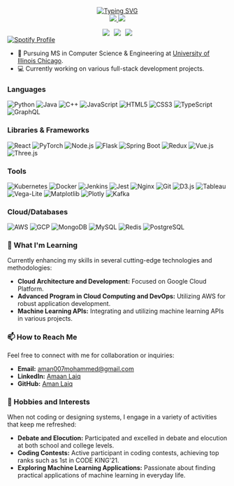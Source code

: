 <p align="center">
<a href="https://github.com/amanlaiq">
    <img src="https://readme-typing-svg.demolab.com?font=Fira+Code&duration=4000&pause=700&center=true&width=435&lines=Aman+Laiq+Mohammed;MS+CS+Student+(Graduate+Assistant);Full+Stack+Developer;Data+Scientist+;Software+Engineer" alt="Typing SVG" />
</a>
<br/>


<a href="https://www.linkedin.com/in/amaanlaiq/">
    <img src="https://img.shields.io/badge/-LinkedIn-blue?style=flat-square&logo=linkedin">
</a>
<a href="mailto:aman007mohammed@gmail.com">
    <img src="https://img.shields.io/badge/-Email-red?style=flat-square&logo=gmail&logoColor=white">
</a>

<div align="center" style="display: flex; justify-content: center; align-items: center; gap: 10px;">
  <a href="https://github.com/amanlaiq">
    <img src="https://github-readme-stats.vercel.app/api?username=amanlaiq&show_icons=true&theme=default" />
  </a>
  <a href="https://github.com/amanlaiq">
    <img src="https://github-readme-stats.vercel.app/api/top-langs/?username=amanlaiq&layout=compact" />
  </a>
  <a href="https://github.com/amanlaiq">
    <img src="https://github-readme-streak-stats.herokuapp.com/?user=amanlaiq" />
  </a>
</div>

<a href="https://spotify-github-profile.vercel.app/api/view?uid=aman007mohammed&cover_image=true&theme=default&bar_color=53b14f">
    <img src="https://spotify-github-profile.vercel.app/api/view?uid=aman007mohammed&cover_image=true&theme=default&bar_color=53b14f" alt="Spotify Profile">
</a>

</p>

* 📖 Pursuing MS in Computer Science & Engineering at [University of Illinois Chicago](https://www.uic.edu/). 
* 💻 Currently working on various full-stack development projects.

### Languages
![Python](https://img.shields.io/badge/-Python-3776AB?style=flat-square&logo=python&logoColor=white)
![Java](https://img.shields.io/badge/-Java-007396?style=flat-square&logo=java&logoColor=white)
![C++](https://img.shields.io/badge/-C++-00599C?style=flat-square&logo=cplusplus&logoColor=white)
![JavaScript](https://img.shields.io/badge/-JavaScript-F7DF1E?style=flat-square&logo=javascript&logoColor=black)
![HTML5](https://img.shields.io/badge/-HTML5-E34F26?style=flat-square&logo=html5&logoColor=white)
![CSS3](https://img.shields.io/badge/-CSS3-1572B6?style=flat-square&logo=css3&logoColor=white)
![TypeScript](https://img.shields.io/badge/-TypeScript-007ACC?style=flat-square&logo=typescript&logoColor=white)
![GraphQL](https://img.shields.io/badge/-GraphQL-E10098?style=flat-square&logo=graphql&logoColor=white)

### Libraries & Frameworks
![React](https://img.shields.io/badge/-React-61DAFB?style=flat-square&logo=react&logoColor=black)
![PyTorch](https://img.shields.io/badge/-PyTorch-EE4C2C?style=flat-square&logo=pytorch&logoColor=white)
![Node.js](https://img.shields.io/badge/-Node.js-339933?style=flat-square&logo=nodedotjs&logoColor=white)
![Flask](https://img.shields.io/badge/-Flask-000000?style=flat-square&logo=flask&logoColor=white)
![Spring Boot](https://img.shields.io/badge/-Spring%20Boot-6DB33F?style=flat-square&logo=springboot&logoColor=white)
![Redux](https://img.shields.io/badge/-Redux-764ABC?style=flat-square&logo=redux&logoColor=white)
![Vue.js](https://img.shields.io/badge/-Vue.js-4FC08D?style=flat-square&logo=vuedotjs&logoColor=white)
![Three.js](https://img.shields.io/badge/-Three.js-black?style=flat-square&logo=threedotjs)

### Tools
![Kubernetes](https://img.shields.io/badge/-Kubernetes-326CE5?style=flat-square&logo=kubernetes&logoColor=white)
![Docker](https://img.shields.io/badge/-Docker-2496ED?style=flat-square&logo=docker&logoColor=white)
![Jenkins](https://img.shields.io/badge/-Jenkins-D24939?style=flat-square&logo=jenkins&logoColor=white)
![Jest](https://img.shields.io/badge/-Jest-C21325?style=flat-square&logo=jest&logoColor=white)
![Nginx](https://img.shields.io/badge/-Nginx-009639?style=flat-square&logo=nginx&logoColor=white)
![Git](https://img.shields.io/badge/-Git-F05032?style=flat-square&logo=git&logoColor=white)
![D3.js](https://img.shields.io/badge/-D3-F9A03C?style=flat-square&logo=d3dotjs&logoColor=white)
![Tableau](https://img.shields.io/badge/-Tableau-E97627?style=flat-square&logo=tableau&logoColor=white)
![Vega-Lite](https://img.shields.io/badge/-Vega%20Lite-757575?style=flat-square&logo=vegalite)
![Matplotlib](https://img.shields.io/badge/-Matplotlib-263238?style=flat-square&logo=matplotlib&logoColor=white)
![Plotly](https://img.shields.io/badge/-Plotly-3F4F75?style=flat-square&logo=plotly&logoColor=white)
![Kafka](https://img.shields.io/badge/-Kafka-231F20?style=flat-square&logo=apachekafka&logoColor=white)

### Cloud/Databases
![AWS](https://img.shields.io/badge/-AWS-232F3E?style=flat-square&logo=amazonaws&logoColor=white)
![GCP](https://img.shields.io/badge/-GCP-4285F4?style=flat-square&logo=googlecloud&logoColor=white)
![MongoDB](https://img.shields.io/badge/-MongoDB-47A248?style=flat-square&logo=mongodb&logoColor=white)
![MySQL](https://img.shields.io/badge/-MySQL-4479A1?style=flat-square&logo=mysql&logoColor=white)
![Redis](https://img.shields.io/badge/-Redis-DC382D?style=flat-square&logo=redis&logoColor=white)
![PostgreSQL](https://img.shields.io/badge/-PostgreSQL-336791?style=flat-square&logo=postgresql&logoColor=white)

### 🌱 What I'm Learning
Currently enhancing my skills in several cutting-edge technologies and methodologies:
- **Cloud Architecture and Development:** Focused on Google Cloud Platform.
- **Advanced Program in Cloud Computing and DevOps:** Utilizing AWS for robust application development.
- **Machine Learning APIs:** Integrating and utilizing machine learning APIs in various projects.

### 📫 How to Reach Me
Feel free to connect with me for collaboration or inquiries:
- **Email:** [aman007mohammed@gmail.com](mailto:aman007mohammed@gmail.com)
- **LinkedIn:** [Amaan Laiq](https://www.linkedin.com/in/amaanlaiq/)
- **GitHub:** [Aman Laiq](https://github.com/amanlaiq)

### 🤹 Hobbies and Interests
When not coding or designing systems, I engage in a variety of activities that keep me refreshed:
- **Debate and Elocution:** Participated and excelled in debate and elocution at both school and college levels.
- **Coding Contests:** Active participant in coding contests, achieving top ranks such as 1st in CODE KING’21.
- **Exploring Machine Learning Applications:** Passionate about finding practical applications of machine learning in everyday life.
